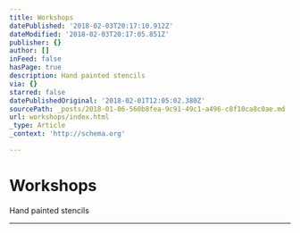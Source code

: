 ```yaml
---
title: Workshops
datePublished: '2018-02-03T20:17:10.912Z'
dateModified: '2018-02-03T20:17:05.851Z'
publisher: {}
author: []
inFeed: false
hasPage: true
description: Hand painted stencils
via: {}
starred: false
datePublishedOriginal: '2018-02-01T12:05:02.380Z'
sourcePath: _posts/2018-01-06-560b8fea-9c91-49c1-a496-c8f10ca8c0ae.md
url: workshops/index.html
_type: Article
_context: 'http://schema.org'

---
```

# Workshops

Hand painted stencils

---